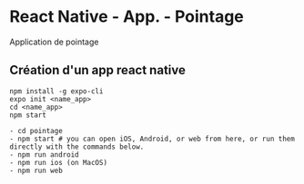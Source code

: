 # React Native - App. - Pointage
Application de pointage

## Création d'un app react native

```
npm install -g expo-cli
expo init <name_app>
cd <name_app>
npm start
```

```
- cd pointage
- npm start # you can open iOS, Android, or web from here, or run them directly with the commands below.
- npm run android
- npm run ios (on MacOS)
- npm run web
```